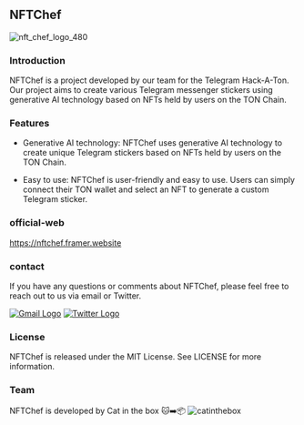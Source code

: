 ## NFTChef
![nft_chef_logo_480](https://user-images.githubusercontent.com/75651834/224489253-7b1a4b4e-76d3-494f-a58c-826f87e247eb.png)

### Introduction
NFTChef is a project developed by our team for the Telegram Hack-A-Ton. Our project aims to create various Telegram messenger stickers using generative AI technology based on NFTs held by users on the TON Chain.

### Features
- Generative AI technology: NFTChef uses generative AI technology to create unique Telegram stickers based on NFTs held by users on the TON Chain.

- Easy to use: NFTChef is user-friendly and easy to use. Users can simply connect their TON wallet and select an NFT to generate a custom Telegram sticker.

### official-web
https://nftchef.framer.website

### contact
If you have any questions or comments about NFTChef, please feel free to reach out to us via email or Twitter.


[![Gmail Logo](https://img.icons8.com/fluent/48/000000/gmail-new.png)](mailto:catinthebox2022@gmail.com)
[![Twitter Logo](https://img.icons8.com/fluent/48/000000/twitter.png)](https://twitter.com/catinthebox2022)


### License
NFTChef is released under the MIT License. See LICENSE for more information.




### Team
NFTChef is developed by Cat in the box 🐱➡️📦
![catinthebox](https://user-images.githubusercontent.com/75651834/224489261-ac070d98-65d4-4f72-963d-d0a2be6d74c5.png)

